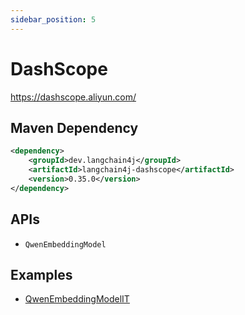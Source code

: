 ```yaml
---
sidebar_position: 5
---
```


# DashScope

https://dashscope.aliyun.com/


## Maven Dependency

```xml
<dependency>
    <groupId>dev.langchain4j</groupId>
    <artifactId>langchain4j-dashscope</artifactId>
    <version>0.35.0</version>
</dependency>
```

## APIs

- `QwenEmbeddingModel`


## Examples

- [QwenEmbeddingModelIT](https://github.com/langchain4j/langchain4j/blob/main/langchain4j-dashscope/src/test/java/dev/langchain4j/model/dashscope/QwenEmbeddingModelIT.java)
